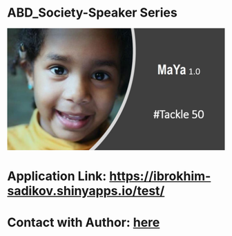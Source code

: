 # ABD_Society-Speaker Series

![.](https://github.com/Ibrokhimsadikov/ABD_Society/blob/master/Maya.JPG)


# Application Link: https://ibrokhim-sadikov.shinyapps.io/test/

# Contact with Author: [here](https://www.linkedin.com/in/abe-sadikov-27b449179)

